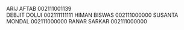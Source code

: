 ARIJ AFTAB   002111001139  
DEBJIT DOLUI 002111111111
HIMAN BISWAS 002111000000
SUSANTA MONDAL 002111000000
RANAR SARKAR 002111000000
